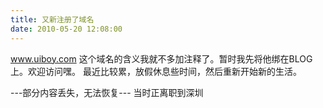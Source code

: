 ```yaml
---
title: 又新注册了域名
date: 2010-05-20 12:08:00
---
```

www.uiboy.com 这个域名的含义我就不多加注释了。暂时我先将他绑在BLOG上。欢迎访问嘿。 最近比较累，放假休息些时间，然后重新开始新的生活。

---部分内容丢失，无法恢复---
当时正离职到深圳